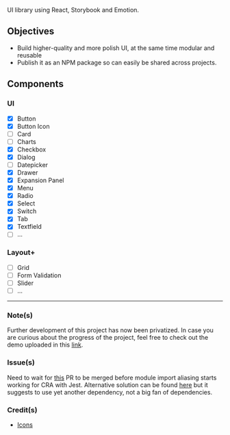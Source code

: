 UI library using React, Storybook and Emotion.

## Objectives

- Build higher-quality and more polish UI, at the same time modular and reusable
- Publish it as an NPM package so can easily be shared across projects.

## Components

### UI

- [x] Button
- [x] Button Icon
- [ ] Card
- [ ] Charts
- [x] Checkbox
- [x] Dialog
- [ ] Datepicker
- [x] Drawer
- [x] Expansion Panel
- [x] Menu
- [x] Radio
- [x] Select
- [x] Switch
- [x] Tab
- [x] Textfield
- [ ] ...

### Layout+

- [ ] Grid
- [ ] Form Validation
- [ ] Slider
- [ ] ...

---

### Note(s)

Further development of this project has now been privatized. In case you are curious about the progress of the project, feel free to check out the demo uploaded in this [link](https://gorg-ui-v2.netlify.com/?path=/story/button-icon--icons-only).

### Issue(s)

Need to wait for [this](https://github.com/facebook/create-react-app/pull/6633) PR to be merged before module import aliasing starts working for CRA with Jest. Alternative solution can be found [here](https://github.com/facebook/create-react-app/issues/5652) but it suggests to use yet another dependency, not a big fan of dependencies.

### Credit(s)

- [Icons](https://www.flaticon.com/packs/ui-interface-25)
